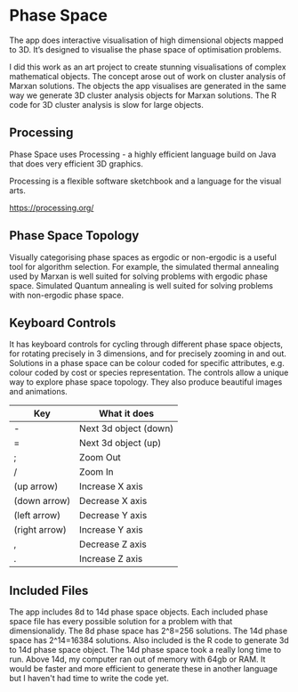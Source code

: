 # Phase Space

The app does interactive visualisation of high dimensional objects mapped to 3D. It’s designed to visualise the phase space of optimisation problems.

I did this work as an art project to create stunning visualisations of complex mathematical objects. The concept arose out of work on cluster analysis of Marxan solutions. The objects the app visualises are generated in the same way we generate 3D cluster analysis objects for Marxan solutions. The R code for 3D cluster analysis is slow for large objects.

## Processing

Phase Space uses Processing - a highly efficient language build on Java that does very efficient 3D graphics.

Processing is a flexible software sketchbook and a language for the visual arts.

https://processing.org/

## Phase Space Topology

Visually categorising phase spaces as ergodic or non-ergodic is a useful tool for algorithm selection. For example, the simulated thermal annealing used by Marxan is well suited for solving problems with ergodic phase space. Simulated Quantum annealing is well suited for solving problems with non-ergodic phase space.

## Keyboard Controls

It has keyboard controls for cycling through different phase space objects, for rotating precisely in 3 dimensions, and for precisely zooming in and out. Solutions in a phase space can be colour coded for specific attributes, e.g. colour coded by cost or species representation. The controls allow a unique way to explore phase space topology. They also produce beautiful images and animations.

|Key           | What it does         |
|--------------|----------------------|
|-             | Next 3d object (down)|
|=             | Next 3d object (up)  |
|;             | Zoom Out             |
|/             | Zoom In              |
|(up arrow)    | Increase X axis      |
|(down arrow)  | Decrease X axis      |
|(left arrow)  | Decrease Y axis      |
|(right arrow) | Increase Y axis      |
|,             | Decrease Z axis      |
|.             | Increase Z axis      |

## Included Files

The app includes 8d to 14d phase space objects. Each included phase space file has every possible solution for a problem with that dimensionalidy. The 8d phase space has 2^8=256 solutions. The 14d phase space has 2^14=16384 solutions. Also included is the R code to generate 3d to 14d phase space object. The 14d phase space took a really long time to run. Above 14d, my computer ran out of memory with 64gb or RAM. It would be faster and more efficient to generate these in another language but I haven't had time to write the code yet.
